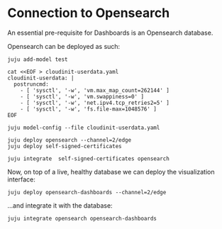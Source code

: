 # Connection to Opensearch

An essential pre-requisite for Dashboards is an Opensearch database.

Opensearch can be deployed as such:

```
juju add-model test

cat <<EOF > cloudinit-userdata.yaml
cloudinit-userdata: |
  postruncmd:
    - [ 'sysctl', '-w', 'vm.max_map_count=262144' ]
    - [ 'sysctl', '-w', 'vm.swappiness=0' ]
    - [ 'sysctl', '-w', 'net.ipv4.tcp_retries2=5' ]
    - [ 'sysctl', '-w', 'fs.file-max=1048576' ]
EOF

juju model-config --file cloudinit-userdata.yaml

juju deploy opensearch --channel=2/edge
juju deploy self-signed-certificates

juju integrate  self-signed-certificates opensearch
```

Now, on top of a live, healthy database we can deploy the visualization interface:

```
juju deploy opensearch-dashboards --channel=2/edge
```

…and integrate it with the database:

```
juju integrate opensearch opensearch-dashboards
```
